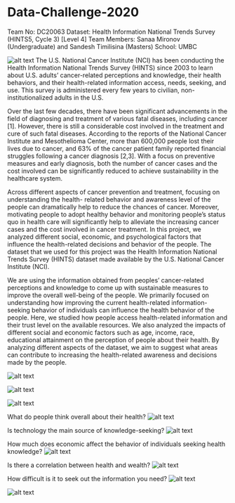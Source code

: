 # Data-Challenge-2020
Team No: DC20063
Dataset: Health Information National Trends Survey (HINTS5, Cycle 3) [Level 4] 
Team Members: Sanaa Mironov (Undergraduate) and Sandesh Timilisina (Masters)
School: UMBC


![alt text](https://github.com/sanaamironov/Data-Challenge-2020/blob/main/cover/nci-building.jpg)
The U.S. National Cancer Institute (NCI) has been conducting the Health Information National Trends Survey (HINTS) since 2003 to learn about U.S. adults’ cancer-related perceptions and knowledge, their health behaviors, and their health-related information access, needs, seeking, and use. This survey is administered every few years to civilian, non-institutionalized adults in the U.S.

Over the last few decades, there have been significant advancements in the field of diagnosing and treatment of various fatal diseases, including cancer [1]. However, there is still a considerable cost involved in the treatment and cure of such fatal diseases. According to the reports of the National Cancer Institute and Mesothelioma Center, more than 600,000 people lost their lives due to cancer, and 63% of the cancer patient family reported financial struggles following a cancer diagnosis [2,3]. With a focus on preventive measures and early diagnosis, both the number of cancer cases and the cost involved can be significantly reduced to achieve sustainability in the healthcare system.

Across different aspects of cancer prevention and treatment, focusing on understanding the health- related behavior and awareness level of the people can dramatically help to reduce the chances of cancer. Moreover, motivating people to adopt healthy behavior and monitoring people’s status quo in health care will significantly help to alleviate the increasing cancer cases and the cost involved in cancer treatment. In this project, we analyzed different social, economic, and psychological factors that influence the health-related decisions and behavior of the people. The dataset that we used for this project was the Health Information National Trends Survey (HINTS) dataset made available by the U.S. National Cancer Institute (NCI).


We are using the information obtained from peoples’ cancer-related perceptions and knowledge to come up with sustainable measures to improve the overall well-being of the people. We primarily focused on understanding how improving the current health-related information-seeking behavior of individuals can influence the health behavior of the people. Here, we studied how people access health-related information and their trust level on the available resources. We also analyzed the impacts of different social and economic factors such as age, income, race, educational attainment on the perception of people about their health. By analyzing different aspects of the dataset, we aim to suggest what areas can contribute to increasing the health-related awareness and decisions made by the people.


![alt text](https://github.com/sanaamironov/Data-Challenge-2020/blob/main/cover/aboutData.png)

![alt text](https://github.com/sanaamironov/Data-Challenge-2020/blob/main/cover/approach.png)


![alt text](https://github.com/sanaamironov/Data-Challenge-2020/blob/main/cover/areas.png)


What do people think overall about their health?
![alt text](https://github.com/sanaamironov/Data-Challenge-2020/blob/main/cover/overView.png)


Is technology the main source of knowledge-seeking?
![alt text](https://github.com/sanaamironov/Data-Challenge-2020/blob/main/cover/techUse.png)


How much does economic affect the behavior of individuals seeking health knowledge?
![alt text](https://github.com/sanaamironov/Data-Challenge-2020/blob/main/cover/Economic%20Aspects%20of%20Health%20Seeking%20Behavior.png)


Is there a correlation between health and wealth?
![alt text](https://github.com/sanaamironov/Data-Challenge-2020/blob/main/cover/incomeVShealth.png)


How difficult is it to seek out the information you need?
![alt text](https://github.com/sanaamironov/Data-Challenge-2020/blob/main/cover/frustration.png)


![alt text](https://github.com/sanaamironov/Data-Challenge-2020/blob/main/cover/Summary.png)
